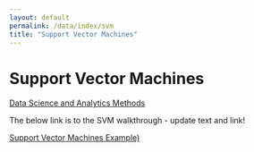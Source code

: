 ```yaml
---
layout: default
permalink: /data/index/svm
title: "Support Vector Machines"
---
```

  
  
# Support Vector Machines
  
[Data Science and Analytics Methods](https://benjburgess.github.io/data/index)


The below link is to the SVM walkthrough - update text and link!
  
[Support Vector Machines Example)](https://benjburgess.github.io/i/svm)
